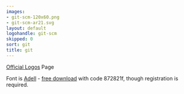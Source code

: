```yaml
---
images:
- git-scm-120x60.png
- git-scm-ar21.svg
layout: default
logohandle: git-scm
skipped: 0
sort: git
title: git
---
```


[Official Logos](http://git-scm.com/downloads/logos) Page

Font is [Adell](http://www.type-together.com/Adelle) - [free download](http://www.type-together.com/index.php?action=carro/getFreeFont) with code 872821f, though registration is required.